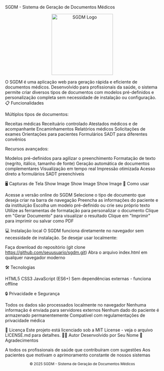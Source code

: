 SGDM - Sistema de Geração de Documentos Médicos
<p align="center">
  <img src="https://raw.githubusercontent.com/username/sgdm/main/logo.svg" alt="SGDM Logo" width="200"/>
</p>
O SGDM é uma aplicação web para geração rápida e eficiente de documentos médicos. Desenvolvido para profissionais da saúde, o sistema permite criar diversos tipos de documentos com modelos pré-definidos e personalização completa sem necessidade de instalação ou configuração.
📋 Funcionalidades

Múltiplos tipos de documentos:

Receitas médicas
Receituário controlado
Atestados médicos e de acompanhante
Encaminhamentos
Relatórios médicos
Solicitações de exames
Orientações para pacientes
Formulários SADT para diferentes convênios


Recursos avançados:

Modelos pré-definidos para agilizar o preenchimento
Formatação de texto (negrito, itálico, tamanho de fonte)
Geração automática de documentos complementares
Visualização em tempo real
Impressão otimizada
Acesso direto a formulários SADT preenchíveis



🖥️ Capturas de Tela
Show Image
Show Image
Show Image
🚀 Como usar

Acesse a versão online do SGDM
Selecione o tipo de documento que deseja criar na barra de navegação
Preencha as informações do paciente e da instituição
Escolha um modelo pré-definido ou crie seu próprio texto
Utilize as ferramentas de formatação para personalizar o documento
Clique em "Gerar Documento" para visualizar o resultado
Clique em "Imprimir" para imprimir ou salvar como PDF

💻 Instalação local
O SGDM funciona diretamente no navegador sem necessidade de instalação. Se desejar usar localmente:

Faça download do repositório (git clone https://github.com/seuusuario/sgdm.git)
Abra o arquivo index.html em qualquer navegador moderno

🛠️ Tecnologias

HTML5
CSS3
JavaScript (ES6+)
Sem dependências externas - funciona offline

🔒 Privacidade e Segurança

Todos os dados são processados localmente no navegador
Nenhuma informação é enviada para servidores externos
Nenhum dado do paciente é armazenado permanentemente
Compatível com regulamentações de privacidade médica

📝 Licença
Este projeto está licenciado sob a MIT License - veja o arquivo LICENSE.md para detalhes.
👨‍💻 Autor
Desenvolvido por Seu Nome
🙏 Agradecimentos

A todos os profissionais de saúde que contribuíram com sugestões
Aos pacientes que motivam o aprimoramento constante de nossos sistemas


<p align="center">
  <small>© 2025 SGDM - Sistema de Geração de Documentos Médicos</small>
</p>
